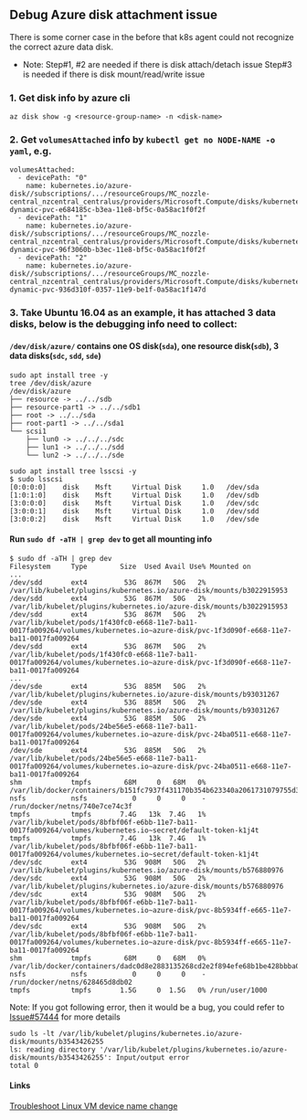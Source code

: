 ## Debug Azure disk attachment issue
There is some corner case in the before that k8s agent could not recognize the correct azure data disk.

 - Note: 
Step#1, #2 are needed if there is disk attach/detach issue 
Step#3 is needed if there is disk mount/read/write issue

### 1. Get disk info by azure cli
```
az disk show -g <resource-group-name> -n <disk-name>
```

### 2. Get `volumesAttached` info by `kubectl get no NODE-NAME -o yaml`, e.g.
```
volumesAttached:
  - devicePath: "0"
    name: kubernetes.io/azure-disk//subscriptions/.../resourceGroups/MC_nozzle-central_nzcentral_centralus/providers/Microsoft.Compute/disks/kubernetes-dynamic-pvc-e684185c-b3ea-11e8-bf5c-0a58ac1f0f2f
  - devicePath: "1"
    name: kubernetes.io/azure-disk//subscriptions/.../resourceGroups/MC_nozzle-central_nzcentral_centralus/providers/Microsoft.Compute/disks/kubernetes-dynamic-pvc-96f3060b-b3ec-11e8-bf5c-0a58ac1f0f2f
  - devicePath: "2"
    name: kubernetes.io/azure-disk//subscriptions/.../resourceGroups/MC_nozzle-central_nzcentral_centralus/providers/Microsoft.Compute/disks/kubernetes-dynamic-pvc-936d310f-0357-11e9-be1f-0a58ac1f147d    
```

### 3. Take Ubuntu 16.04 as an example, it has attached 3 data disks, below is the debugging info need to collect:
#### `/dev/disk/azure/` contains one OS disk(`sda`), one resource disk(`sdb`), 3 data disks(`sdc`, `sdd`, `sde`)
```
sudo apt install tree -y
tree /dev/disk/azure
/dev/disk/azure
├── resource -> ../../sdb
├── resource-part1 -> ../../sdb1
├── root -> ../../sda
├── root-part1 -> ../../sda1
└── scsi1
    ├── lun0 -> ../../../sdc
    ├── lun1 -> ../../../sdd
    └── lun2 -> ../../../sde
    
sudo apt install tree lsscsi -y
$ sudo lsscsi
[0:0:0:0]    disk    Msft     Virtual Disk     1.0   /dev/sda
[1:0:1:0]    disk    Msft     Virtual Disk     1.0   /dev/sdb
[3:0:0:0]    disk    Msft     Virtual Disk     1.0   /dev/sdc
[3:0:0:1]    disk    Msft     Virtual Disk     1.0   /dev/sdd
[3:0:0:2]    disk    Msft     Virtual Disk     1.0   /dev/sde
```

#### Run `sudo df -aTH | grep dev` to get all mounting info
```
$ sudo df -aTH | grep dev
Filesystem     Type        Size  Used Avail Use% Mounted on
...
/dev/sdd       ext4         53G  867M   50G   2% /var/lib/kubelet/plugins/kubernetes.io/azure-disk/mounts/b3022915953
/dev/sdd       ext4         53G  867M   50G   2% /var/lib/kubelet/plugins/kubernetes.io/azure-disk/mounts/b3022915953
/dev/sdd       ext4         53G  867M   50G   2% /var/lib/kubelet/pods/1f430fc0-e668-11e7-ba11-0017fa009264/volumes/kubernetes.io~azure-disk/pvc-1f3d090f-e668-11e7-ba11-0017fa009264
/dev/sdd       ext4         53G  867M   50G   2% /var/lib/kubelet/pods/1f430fc0-e668-11e7-ba11-0017fa009264/volumes/kubernetes.io~azure-disk/pvc-1f3d090f-e668-11e7-ba11-0017fa009264
...
/dev/sde       ext4         53G  885M   50G   2% /var/lib/kubelet/plugins/kubernetes.io/azure-disk/mounts/b93031267
/dev/sde       ext4         53G  885M   50G   2% /var/lib/kubelet/plugins/kubernetes.io/azure-disk/mounts/b93031267
/dev/sde       ext4         53G  885M   50G   2% /var/lib/kubelet/pods/24be56e5-e668-11e7-ba11-0017fa009264/volumes/kubernetes.io~azure-disk/pvc-24ba0511-e668-11e7-ba11-0017fa009264
/dev/sde       ext4         53G  885M   50G   2% /var/lib/kubelet/pods/24be56e5-e668-11e7-ba11-0017fa009264/volumes/kubernetes.io~azure-disk/pvc-24ba0511-e668-11e7-ba11-0017fa009264
shm            tmpfs        68M     0   68M   0% /var/lib/docker/containers/b151fc7937f431170b354b623340a2061731079755d370618d90ffa4932b091d/shm
nsfs           nsfs           0     0     0    - /run/docker/netns/740e7ce74c3f
tmpfs          tmpfs       7.4G   13k  7.4G   1% /var/lib/kubelet/pods/8bfbf06f-e6bb-11e7-ba11-0017fa009264/volumes/kubernetes.io~secret/default-token-k1j4t
tmpfs          tmpfs       7.4G   13k  7.4G   1% /var/lib/kubelet/pods/8bfbf06f-e6bb-11e7-ba11-0017fa009264/volumes/kubernetes.io~secret/default-token-k1j4t
/dev/sdc       ext4         53G  908M   50G   2% /var/lib/kubelet/plugins/kubernetes.io/azure-disk/mounts/b576880976
/dev/sdc       ext4         53G  908M   50G   2% /var/lib/kubelet/plugins/kubernetes.io/azure-disk/mounts/b576880976
/dev/sdc       ext4         53G  908M   50G   2% /var/lib/kubelet/pods/8bfbf06f-e6bb-11e7-ba11-0017fa009264/volumes/kubernetes.io~azure-disk/pvc-8b5934ff-e665-11e7-ba11-0017fa009264
/dev/sdc       ext4         53G  908M   50G   2% /var/lib/kubelet/pods/8bfbf06f-e6bb-11e7-ba11-0017fa009264/volumes/kubernetes.io~azure-disk/pvc-8b5934ff-e665-11e7-ba11-0017fa009264
shm            tmpfs        68M     0   68M   0% /var/lib/docker/containers/dadc0d8e2883135268cd2e2f894efe68b1be428bbba0fb50091858c830f9bd30/shm
nsfs           nsfs           0     0     0    - /run/docker/netns/628465d8db02
tmpfs          tmpfs       1.5G     0  1.5G   0% /run/user/1000
```
Note:
If you got following error, then it would be a bug, you could refer to [Issue#57444](https://github.com/kubernetes/kubernetes/issues/57444) for more details
```
sudo ls -lt /var/lib/kubelet/plugins/kubernetes.io/azure-disk/mounts/b3543426255
ls: reading directory '/var/lib/kubelet/plugins/kubernetes.io/azure-disk/mounts/b3543426255': Input/output error
total 0
```

#### Links
[Troubleshoot Linux VM device name change](https://docs.microsoft.com/en-us/azure/virtual-machines/linux/troubleshoot-device-names-problems)

